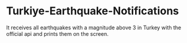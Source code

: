 # Turkiye-Earthquake-Notifications
It receives all earthquakes with a magnitude above 3 in Turkey with the official api and prints them on the screen.

